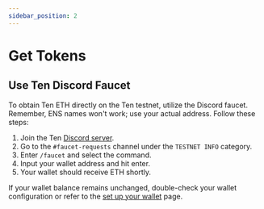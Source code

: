 ```yaml
---
sidebar_position: 2
---
```


# Get Tokens

## Use Ten Discord Faucet

To obtain Ten ETH directly on the Ten testnet, utilize the Discord faucet. Remember, ENS names won't work; use your actual address. Follow these steps:

1. Join the Ten [Discord server](https://discord.gg/HSPwgH89YK).
2. Go to the `#faucet-requests` channel under the `TESTNET INFO` category.
3. Enter `/faucet` and select the command.
4. Input your wallet address and hit enter.
5. Your wallet should receive ETH shortly.

If your wallet balance remains unchanged, double-check your wallet configuration or refer to the [set up your wallet](/docs/getting-started/for-users/setup-you-wallet) page.
